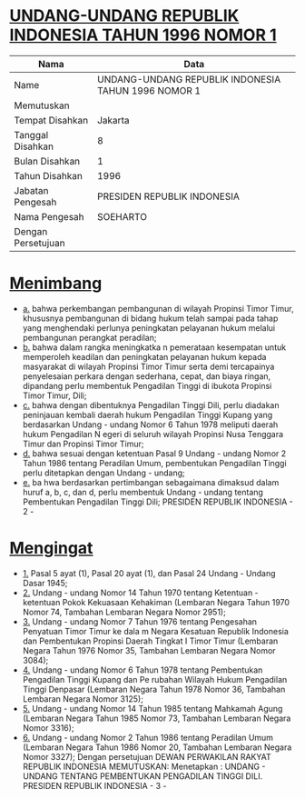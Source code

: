 # [UNDANG-UNDANG REPUBLIK INDONESIA TAHUN 1996 NOMOR 1](http://example.org/legal/document/uu/1996/1)

| Nama | Data |
| ------ | ----- |
|Name|UNDANG-UNDANG REPUBLIK INDONESIA TAHUN 1996 NOMOR 1|
|Memutuskan||
|Tempat Disahkan|Jakarta|
|Tanggal Disahkan|8|
|Bulan Disahkan|1|
|Tahun Disahkan|1996|
|Jabatan Pengesah|PRESIDEN REPUBLIK INDONESIA|
|Nama Pengesah|SOEHARTO|
|Dengan Persetujuan||
# [Menimbang](http://example.org/legal/document/uu/1996/1/menimbang)

* [a.](http://example.org/legal/document/uu/1996/1/menimbang/point/a) bahwa perkembangan pembangunan di wilayah Propinsi Timor Timur, khususnya pembangunan di bidang hukum telah sampai pada tahap yang menghendaki perlunya peningkatan pelayanan hukum melalui pembangunan perangkat peradilan;
* [b.](http://example.org/legal/document/uu/1996/1/menimbang/point/b) bahwa dalam rangka meningkatka n pemerataan kesempatan untuk memperoleh keadilan dan peningkatan pelayanan hukum kepada masyarakat di wilayah Propinsi Timor Timur serta demi tercapainya penyelesaian perkara dengan sederhana, cepat, dan biaya ringan, dipandang perlu membentuk Pengadilan Tinggi di ibukota Propinsi Timor Timur, Dili;
* [c.](http://example.org/legal/document/uu/1996/1/menimbang/point/c) bahwa dengan dibentuknya Pengadilan Tinggi Dili, perlu diadakan peninjauan kembali daerah hukum Pengadilan Tinggi Kupang yang berdasarkan Undang - undang Nomor 6 Tahun 1978 meliputi daerah hukum Pengadilan N egeri di seluruh wilayah Propinsi Nusa Tenggara Timur dan Propinsi Timor Timur;
* [d.](http://example.org/legal/document/uu/1996/1/menimbang/point/d) bahwa sesuai dengan ketentuan Pasal 9 Undang - undang Nomor 2 Tahun 1986 tentang Peradilan Umum, pembentukan Pengadilan Tinggi perlu ditetapkan dengan Undang - undang;
* [e.](http://example.org/legal/document/uu/1996/1/menimbang/point/e) ba hwa berdasarkan pertimbangan sebagaimana dimaksud dalam huruf a, b, c, dan d, perlu membentuk Undang - undang tentang Pembentukan Pengadilan Tinggi Dili; PRESIDEN REPUBLIK INDONESIA - 2 -
# [Mengingat](http://example.org/legal/document/uu/1996/1/mengingat)

* [1.](http://example.org/legal/document/uu/1996/1/mengingat/point/0001) Pasal 5 ayat (1), Pasal 20 ayat (1), dan Pasal 24 Undang - Undang Dasar 1945;
* [2.](http://example.org/legal/document/uu/1996/1/mengingat/point/0002) Undang - undang Nomor 14 Tahun 1970 tentang Ketentuan - ketentuan Pokok Kekuasaan Kehakiman (Lembaran Negara Tahun 1970 Nomor 74, Tambahan Lembaran Negara Nomor 2951);
* [3.](http://example.org/legal/document/uu/1996/1/mengingat/point/0003) Undang - undang Nomor 7 Tahun 1976 tentang Pengesahan Penyatuan Timor Timur ke dala m Negara Kesatuan Republik Indonesia dan Pembentukan Propinsi Daerah Tingkat I Timor Timur (Lembaran Negara Tahun 1976 Nomor 35, Tambahan Lembaran Negara Nomor 3084);
* [4.](http://example.org/legal/document/uu/1996/1/mengingat/point/0004) Undang - undang Nomor 6 Tahun 1978 tentang Pembentukan Pengadilan Tinggi Kupang dan Pe rubahan Wilayah Hukum Pengadilan Tinggi Denpasar (Lembaran Negara Tahun 1978 Nomor 36, Tambahan Lembaran Negara Nomor 3125);
* [5.](http://example.org/legal/document/uu/1996/1/mengingat/point/0005) Undang - undang Nomor 14 Tahun 1985 tentang Mahkamah Agung (Lembaran Negara Tahun 1985 Nomor 73, Tambahan Lembaran Negara Nomor 3316);
* [6.](http://example.org/legal/document/uu/1996/1/mengingat/point/0006) Undang - undang Nomor 2 Tahun 1986 tentang Peradilan Umum (Lembaran Negara Tahun 1986 Nomor 20, Tambahan Lembaran Negara Nomor 3327); Dengan persetujuan DEWAN PERWAKILAN RAKYAT REPUBLIK INDONESIA MEMUTUSKAN: Menetapkan : UNDANG - UNDANG TENTANG PEMBENTUKAN PENGADILAN TINGGI DILI. PRESIDEN REPUBLIK INDONESIA - 3 -
